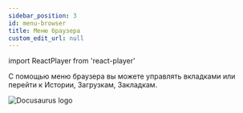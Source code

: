 ```yaml
---
sidebar_position: 3
id: menu-browser
title: Меню браузера
custom_edit_url: null
---
```

import ReactPlayer from 'react-player'

С помощью меню браузера вы можете управлять вкладками или перейти к Истории, Загрузкам, Закладкам.

![Docusaurus logo](/img/3-soft/3-start-browser/3-menu-browser/rus/menu-browser-1.png)